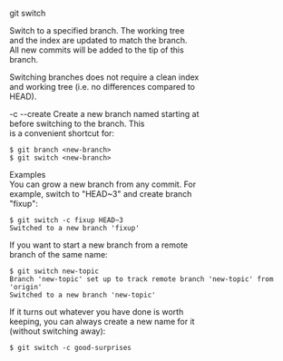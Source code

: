 git switch  

Switch to a specified branch. The working tree  
and the index are updated to match the branch.  
All new commits will be added to the tip of this  
branch.  

Switching branches does not require a clean index  
and working tree (i.e. no differences compared to  
HEAD).  

-c <new-branch>
--create <new-branch>
Create a new branch named <new-branch> starting at  
<start-point> before switching to the branch. This  
is a convenient shortcut for:  
```
$ git branch <new-branch>
$ git switch <new-branch>
```

Examples  
You can grow a new branch from any commit. For  
example, switch to "HEAD~3" and create branch  
"fixup":  
```
$ git switch -c fixup HEAD~3
Switched to a new branch 'fixup'
```
If you want to start a new branch from a remote  
branch of the same name:  
```
$ git switch new-topic
Branch 'new-topic' set up to track remote branch 'new-topic' from 'origin'
Switched to a new branch 'new-topic'
```
If it turns out whatever you have done is worth  
keeping, you can always create a new name for it  
(without switching away):  
```
$ git switch -c good-surprises
```
